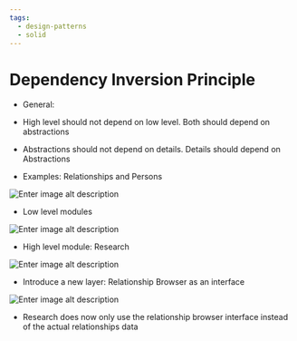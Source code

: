```yaml
---
tags:
  - design-patterns
  - solid
---
```

# Dependency Inversion Principle

- General:

- High level should not depend on low level. Both should depend on abstractions

- Abstractions should not depend on details. Details should depend on Abstractions

- Examples: Relationships and Persons

![Enter image alt description](Images/pGD_Image_15.png)

- Low level modules

![Enter image alt description](Images/nCl_Image_16.png)

- High level module: Research

![Enter image alt description](Images/jXO_Image_17.png)

- Introduce a new layer: Relationship Browser as an interface

![Enter image alt description](Images/jGF_Image_18.png)

- Research does now only use the relationship browser interface instead of the actual relationships data
